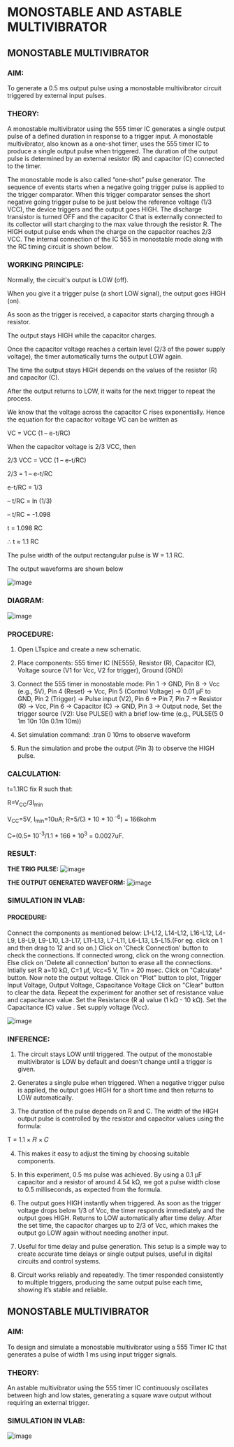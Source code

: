 # MONOSTABLE AND ASTABLE MULTIVIBRATOR
## MONOSTABLE MULTIVIBRATOR

### AIM:
To generate a 0.5 ms output pulse using a monostable multivibrator circuit triggered by external input pulses.

### THEORY:
A monostable multivibrator using the 555 timer IC generates a single output pulse of a defined duration in response to a trigger input. A monostable multivibrator, also known as a one-shot timer, uses the 555 timer IC to produce a single output pulse when triggered. The duration of the output pulse is determined by an external resistor (R) and capacitor (C) connected to the timer. 

The monostable mode is also called “one-shot” pulse generator. The sequence of events starts when a negative going trigger pulse is applied to the trigger comparator. When this trigger comparator senses the short negative going trigger pulse to be just below the reference voltage (1/3 VCC), the device triggers and the output goes HIGH.
The discharge transistor is turned OFF and the capacitor C that is externally connected to its collector will start charging to the max value through the resistor R. The HIGH output pulse ends when the charge on the capacitor reaches 2/3 VCC. The internal connection of the IC 555 in monostable mode along with the RC timing circuit is shown below.

### WORKING PRINCIPLE:

Normally, the circuit's output is LOW (off).

When you give it a trigger pulse (a short LOW signal), the output goes HIGH (on).

As soon as the trigger is received, a capacitor starts charging through a resistor.

The output stays HIGH while the capacitor charges.

Once the capacitor voltage reaches a certain level (2/3 of the power supply voltage), the timer automatically turns the output LOW again.

The time the output stays HIGH depends on the values of the resistor (R) and capacitor (C).

After the output returns to LOW, it waits for the next trigger to repeat the process.


We know that the voltage across the capacitor C rises exponentially. Hence the equation for the capacitor voltage VC can be written as

VC = VCC (1 – e-t/RC)

When the capacitor voltage is 2/3 VCC, then

2/3 VCC = VCC (1 – e-t/RC)

2/3 = 1 – e-t/RC

e-t/RC = 1/3

– t/RC = ln (1/3)

– t/RC = -1.098

t = 1.098 RC

∴ t ≈ 1.1 RC

The pulse width of the output rectangular pulse is W = 1.1 RC.


The output waveforms are shown below

![image](https://github.com/user-attachments/assets/76bad3dd-7510-4c5c-9e4c-29c427ea525d)

### DIAGRAM:

![image](https://github.com/user-attachments/assets/f50458a4-42f6-4912-89df-6e6e338e6217)

### PROCEDURE:
1. Open LTspice and create a new schematic.

2. Place components: 555 timer IC (NE555), Resistor (R), Capacitor (C), Voltage source (V1 for Vcc, V2 for trigger), Ground (GND)

3. Connect the 555 timer in monostable mode: Pin 1 → GND, Pin 8 → Vcc (e.g., 5V), Pin 4 (Reset) → Vcc, Pin 5 (Control Voltage) → 0.01 µF to GND, Pin 2 (Trigger) → Pulse input (V2), Pin 6 → Pin 7, Pin 7 → Resistor (R) → Vcc, Pin 6 → Capacitor (C) → GND, Pin 3 → Output node, Set the trigger source (V2): Use PULSE() with a brief low-time (e.g., PULSE(5 0 1m 10n 10n 0.1m 10m))

4. Set simulation command: .tran 0 10ms to observe waveform

5. Run the simulation and probe the output (Pin 3) to observe the HIGH pulse.

### CALCULATION:
t=1.1RC
fix R such that:

R=V<sub>CC</sub>/3I<sub>min</sub>

V<sub>CC</sub>=5V, I<sub>min</sub>=10uA;
R=5/(3 * 10 * 10 <SUP>-6</SUP>) = 166kohm

C=(0.5* 10<sup>-3</sup>/1.1 * 166 * 10<sup>3</sup> = 0.0027uF.



### RESULT:
**THE TRIG PULSE:**
![image](https://github.com/user-attachments/assets/f3af1dc7-64ca-4c47-96ef-2a402684d3a4)

**THE OUTPUT GENERATED WAVEFORM:**
![image](https://github.com/user-attachments/assets/3c94199c-09ec-4c2f-9449-9bcb3e75cbee)


### SIMULATION IN VLAB:

#### PROCEDURE:
Connect the components as mentioned below: L1-L12, L14-L12, L16-L12, L4-L9, L8-L9, L9-L10, L3-L17, L11-L13, L7-L11, L6-L13, L5-L15.(For eg. click on 1 and then drag to 12 and so on.)
Click on 'Check Connection' button to check the connections.
If connected wrong, click on the wrong connection. Else click on 'Delete all connection' button to erase all the connections.
Intially set R a=10 kΩ, C=1 µf, Vcc=5 V, Tin = 20 msec.
Click on "Calculate" button.
Now note the output voltage.
Click on "Plot" button to plot, Trigger Input Voltage, Output Voltage, Capacitance Voltage
Click on "Clear" button to clear the data.
Repeat the experiment for another set of resistance value and capacitance value.
Set the Resistance (R a) value (1 kΩ - 10 kΩ).
Set the Capacitance (C) value .
Set supply voltage (Vcc).


![image](https://github.com/user-attachments/assets/dab08e60-6633-4803-a3e4-7bd7ec4b226d)




### INFERENCE:
1. The circuit stays LOW until triggered. The output of the monostable multivibrator is LOW by default and doesn’t change until a trigger is given.

2. Generates a single pulse when triggered. When a negative trigger pulse is applied, the output goes HIGH for a short time and then returns to LOW automatically.

3. The duration of the pulse depends on R and C. The width of the HIGH output pulse is controlled by the resistor and capacitor values using the formula:

T = 1.1 × 𝑅 × 𝐶

4. This makes it easy to adjust the timing by choosing suitable components.

5. In this experiment, 0.5 ms pulse was achieved. By using a 0.1 µF capacitor and a resistor of around 4.54 kΩ, we got a pulse width close to 0.5 milliseconds, as expected from the formula.

6. The output goes HIGH instantly when triggered. As soon as the trigger voltage drops below 1/3 of Vcc, the timer responds immediately and the output goes HIGH. Returns to LOW automatically after time delay. After the set time, the capacitor charges up to 2/3 of Vcc, which makes the output go LOW again without needing another input.

7. Useful for time delay and pulse generation. This setup is a simple way to create accurate time delays or single output pulses, useful in digital circuits and control systems.

8. Circuit works reliably and repeatedly. The timer responded consistently to multiple triggers, producing the same output pulse each time, showing it’s stable and reliable.



## MONOSTABLE MULTIVIBRATOR
### AIM:
To design and simulate a monostable multivibrator using a 555 Timer IC that generates a pulse of width 1 ms using input trigger signals.


### THEORY:
An astable multivibrator using the 555 timer IC continuously oscillates between high and low states, generating a square wave output without requiring an external trigger.





### SIMULATION IN VLAB:
![image](https://github.com/user-attachments/assets/b580019d-44e1-4647-95fd-0440eaf1e3dd)












